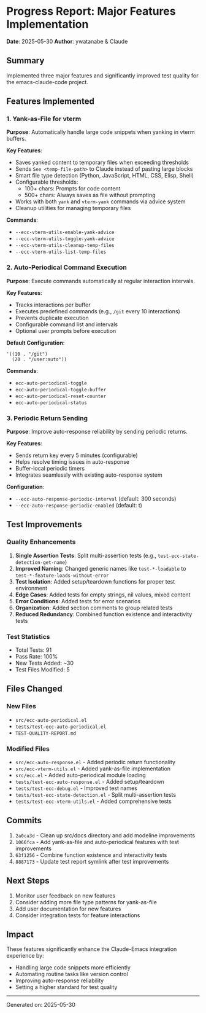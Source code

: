 # Progress Report: Major Features Implementation
**Date**: 2025-05-30
**Author**: ywatanabe & Claude

## Summary
Implemented three major features and significantly improved test quality for the emacs-claude-code project.

## Features Implemented

### 1. Yank-as-File for vterm
**Purpose**: Automatically handle large code snippets when yanking in vterm buffers.

**Key Features**:
- Saves yanked content to temporary files when exceeding thresholds
- Sends `See <temp-file-path>` to Claude instead of pasting large blocks
- Smart file type detection (Python, JavaScript, HTML, CSS, Elisp, Shell)
- Configurable thresholds:
  - 100+ chars: Prompts for code content
  - 500+ chars: Always saves as file without prompting
- Works with both `yank` and `vterm-yank` commands via advice system
- Cleanup utilities for managing temporary files

**Commands**:
- `--ecc-vterm-utils-enable-yank-advice`
- `--ecc-vterm-utils-toggle-yank-advice`
- `--ecc-vterm-utils-cleanup-temp-files`
- `--ecc-vterm-utils-list-temp-files`

### 2. Auto-Periodical Command Execution
**Purpose**: Execute commands automatically at regular interaction intervals.

**Key Features**:
- Tracks interactions per buffer
- Executes predefined commands (e.g., `/git` every 10 interactions)
- Prevents duplicate execution
- Configurable command list and intervals
- Optional user prompts before execution

**Default Configuration**:
```elisp
'((10 . "/git")
  (20 . "/user:auto"))
```

**Commands**:
- `ecc-auto-periodical-toggle`
- `ecc-auto-periodical-toggle-buffer`
- `ecc-auto-periodical-reset-counter`
- `ecc-auto-periodical-status`

### 3. Periodic Return Sending
**Purpose**: Improve auto-response reliability by sending periodic returns.

**Key Features**:
- Sends return key every 5 minutes (configurable)
- Helps resolve timing issues in auto-response
- Buffer-local periodic timers
- Integrates seamlessly with existing auto-response system

**Configuration**:
- `--ecc-auto-response-periodic-interval` (default: 300 seconds)
- `--ecc-auto-response-periodic-enabled` (default: t)

## Test Improvements

### Quality Enhancements
1. **Single Assertion Tests**: Split multi-assertion tests (e.g., `test-ecc-state-detection-get-name`)
2. **Improved Naming**: Changed generic names like `test-*-loadable` to `test-*-feature-loads-without-error`
3. **Test Isolation**: Added setup/teardown functions for proper test environment
4. **Edge Cases**: Added tests for empty strings, nil values, mixed content
5. **Error Conditions**: Added tests for error scenarios
6. **Organization**: Added section comments to group related tests
7. **Reduced Redundancy**: Combined function existence and interactivity tests

### Test Statistics
- Total Tests: 91
- Pass Rate: 100%
- New Tests Added: ~30
- Test Files Modified: 5

## Files Changed

### New Files
- `src/ecc-auto-periodical.el`
- `tests/test-ecc-auto-periodical.el`
- `TEST-QUALITY-REPORT.md`

### Modified Files
- `src/ecc-auto-response.el` - Added periodic return functionality
- `src/ecc-vterm-utils.el` - Added yank-as-file implementation
- `src/ecc.el` - Added auto-periodical module loading
- `tests/test-ecc-auto-response.el` - Added setup/teardown
- `tests/test-ecc-debug.el` - Improved test names
- `tests/test-ecc-state-detection.el` - Split multi-assertion tests
- `tests/test-ecc-vterm-utils.el` - Added comprehensive tests

## Commits
1. `2a0ca3d` - Clean up src/docs directory and add modeline improvements
2. `1066fca` - Add yank-as-file and auto-periodical features with test improvements
3. `63f1256` - Combine function existence and interactivity tests
4. `8887173` - Update test report symlink after test improvements

## Next Steps
1. Monitor user feedback on new features
2. Consider adding more file type patterns for yank-as-file
3. Add user documentation for new features
4. Consider integration tests for feature interactions

## Impact
These features significantly enhance the Claude-Emacs integration experience by:
- Handling large code snippets more efficiently
- Automating routine tasks like version control
- Improving auto-response reliability
- Setting a higher standard for test quality

---
Generated on: 2025-05-30